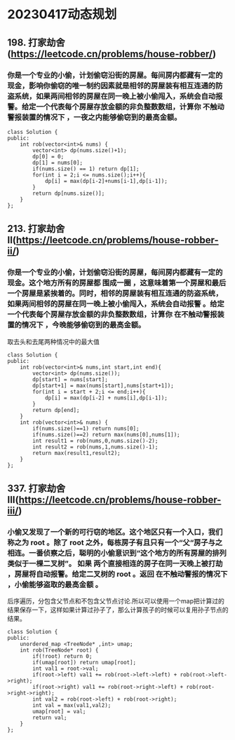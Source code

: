# 20230417动态规划
## 198. 打家劫舍(https://leetcode.cn/problems/house-robber/)
### 你是一个专业的小偷，计划偷窃沿街的房屋。每间房内都藏有一定的现金，影响你偷窃的唯一制约因素就是相邻的房屋装有相互连通的防盗系统，如果两间相邻的房屋在同一晚上被小偷闯入，系统会自动报警。给定一个代表每个房屋存放金额的非负整数数组，计算你 不触动警报装置的情况下 ，一夜之内能够偷窃到的最高金额。
```
class Solution {
public:
    int rob(vector<int>& nums) {
        vector<int> dp(nums.size()+1);
        dp[0] = 0;
        dp[1] = nums[0];
        if(nums.size() == 1) return dp[1];
        for(int i = 2;i <= nums.size();i++){
            dp[i] = max(dp[i-2]+nums[i-1],dp[i-1]);
        }
        return dp[nums.size()];
    }
};
```
## 213. 打家劫舍 II(https://leetcode.cn/problems/house-robber-ii/)
### 你是一个专业的小偷，计划偷窃沿街的房屋，每间房内都藏有一定的现金。这个地方所有的房屋都 围成一圈 ，这意味着第一个房屋和最后一个房屋是紧挨着的。同时，相邻的房屋装有相互连通的防盗系统，如果两间相邻的房屋在同一晚上被小偷闯入，系统会自动报警 。给定一个代表每个房屋存放金额的非负整数数组，计算你 在不触动警报装置的情况下 ，今晚能够偷窃到的最高金额。
取去头和去尾两种情况中的最大值
```
class Solution {
public:
    int rob(vector<int>& nums,int start,int end){
        vector<int> dp(nums.size());
        dp[start] = nums[start];
        dp[start+1] = max(nums[start],nums[start+1]);
        for(int i = start + 2;i <= end;i++){
            dp[i] = max(dp[i-2] + nums[i],dp[i-1]);
        }
        return dp[end];
    }
    int rob(vector<int>& nums) {
        if(nums.size()==1) return nums[0];
        if(nums.size()==2) return max(nums[0],nums[1]);
        int result1 = rob(nums,0,nums.size()-2);
        int result2 = rob(nums,1,nums.size()-1);
        return max(result1,result2);
    }
};
```
## 337. 打家劫舍 III(https://leetcode.cn/problems/house-robber-iii/)
### 小偷又发现了一个新的可行窃的地区。这个地区只有一个入口，我们称之为 root 。除了 root 之外，每栋房子有且只有一个“父“房子与之相连。一番侦察之后，聪明的小偷意识到“这个地方的所有房屋的排列类似于一棵二叉树”。 如果 两个直接相连的房子在同一天晚上被打劫 ，房屋将自动报警。给定二叉树的 root 。返回 在不触动警报的情况下 ，小偷能够盗取的最高金额 。
后序遍历，分包含父节点和不包含父节点讨论.所以可以使用一个map把计算过的结果保存一下，这样如果计算过孙子了，那么计算孩子的时候可以复用孙子节点的结果。
```
class Solution {
public:
    unordered_map <TreeNode* ,int> umap;
    int rob(TreeNode* root) {
        if(!root) return 0;
        if(umap[root]) return umap[root];
        int val1 = root->val;
        if(root->left) val1 += rob(root->left->left) + rob(root->left->right);
        if(root->right) val1 += rob(root->right->left) + rob(root->right->right);
        int val2 = rob(root->left) + rob(root->right);
        int val = max(val1,val2);
        umap[root] = val;
        return val;
    }
};
```
